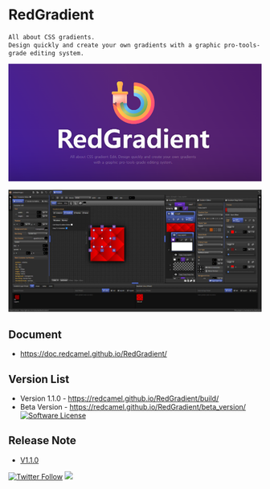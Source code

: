 # RedGradient
```
All about CSS gradients.
Design quickly and create your own gradients with a graphic pro-tools-grade editing system.
```
![RedGradient](public/screenshot/Screenshot_15.png)

![RedGradientScreenshot](public/screenshot/Screenshot_1.png)

## Document
- https://doc.redcamel.github.io/RedGradient/

## Version List
- Version 1.1.0 - https://redcamel.github.io/RedGradient/build/
- Beta Version - https://redcamel.github.io/RedGradient/beta_version/
[![Software License](https://img.shields.io/github/license/swisnl/build-size.svg)](LICENSE)

## Release Note
- [V1.1.0](https://github.com/redcamel/RedGradient/releases/tag/v1.1.0)

<p>
  <a href="https://twitter.com/redcamel15"><img src="https://img.shields.io/twitter/follow/redcamel15.svg?style=social" alt="Twitter Follow" /></a>
  <a href="LICENSE.md"><img src="https://img.shields.io/github/license/sourcerer-io/hall-of-fame.svg?colorB=ff0000"></a>
</p>
